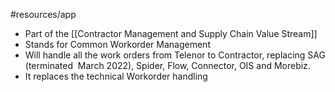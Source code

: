 #resources/app 

* Part of the [[Contractor Management and Supply Chain Value Stream]]
* Stands for Common Workorder Management
* Will handle all the work orders from Telenor to Contractor, replacing SAG (terminated  March 2022), Spider, Flow, Connector, OIS and Morebiz. 
* It replaces the technical Workorder handling